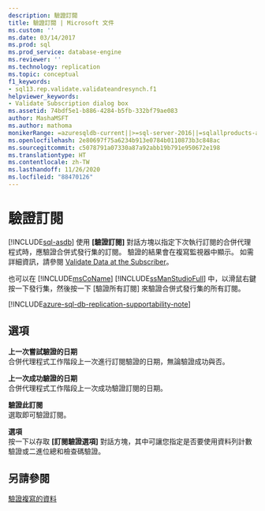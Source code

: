 ```yaml
---
description: 驗證訂閱
title: 驗證訂閱 | Microsoft 文件
ms.custom: ''
ms.date: 03/14/2017
ms.prod: sql
ms.prod_service: database-engine
ms.reviewer: ''
ms.technology: replication
ms.topic: conceptual
f1_keywords:
- sql13.rep.validate.validateandresynch.f1
helpviewer_keywords:
- Validate Subscription dialog box
ms.assetid: 74bdf5e1-b886-4284-b5fb-332bf79ae083
author: MashaMSFT
ms.author: mathoma
monikerRange: =azuresqldb-current||>=sql-server-2016||=sqlallproducts-allversions
ms.openlocfilehash: 2e80697f75a6234b913e0784b0110873b3c848ac
ms.sourcegitcommit: c5078791a07330a87a92abb19b791e950672e198
ms.translationtype: HT
ms.contentlocale: zh-TW
ms.lasthandoff: 11/26/2020
ms.locfileid: "88470126"
---
```

# <a name="validate-subscription"></a>驗證訂閱
[!INCLUDE[sql-asdb](../../includes/applies-to-version/sql-asdb.md)]
  使用 **[驗證訂閱]** 對話方塊以指定下次執行訂閱的合併代理程式時，應驗證合併式發行集的訂閱。 驗證的結果會在複寫監視器中顯示。 如需詳細資訊，請參閱 [Validate Data at the Subscriber](../../relational-databases/replication/validate-data-at-the-subscriber.md)。  
  
 也可以在 [!INCLUDE[msCoName](../../includes/msconame-md.md)] [!INCLUDE[ssManStudioFull](../../includes/ssmanstudiofull-md.md)] 中，以滑鼠右鍵按一下發行集，然後按一下 [驗證所有訂閱] 來驗證合併式發行集的所有訂閱。  

[!INCLUDE[azure-sql-db-replication-supportability-note](../../includes/azure-sql-db-replication-supportability-note.md)]
  
## <a name="options"></a>選項  
 **上一次嘗試驗證的日期**  
 合併代理程式工作階段上一次進行訂閱驗證的日期，無論驗證成功與否。  
  
 **上一次成功驗證的日期**  
 合併代理程式工作階段上一次成功驗證訂閱的日期。  
  
 **驗證此訂閱**  
 選取即可驗證訂閱。  
  
 **選項**  
 按一下以存取 **[訂閱驗證選項]** 對話方塊，其中可讓您指定是否要使用資料列計數驗證或二進位總和檢查碼驗證。  
  
## <a name="see-also"></a>另請參閱  
 [驗證複寫的資料](../../relational-databases/replication/validate-data-at-the-subscriber.md)  
  
  
